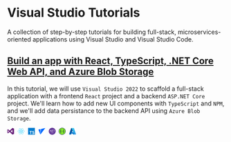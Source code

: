 # Visual Studio Tutorials
A collection of step-by-step tutorials for building full-stack, microservices-oriented applications using Visual Studio and Visual Studio Code. 


## <a href="https://github.com/Aoa77/visual-studio-tutorials/blob/main/tutorial-01/README.md">Build an app with React, TypeScript, .NET Core Web API, and Azure Blob Storage</a>
In this tutorial, we will use `Visual Studio 2022` to scaffold a full-stack application with a frontend `React` project and a backend `ASP.NET Core` project. We'll learn how to add new UI components with `TypeScript` and `NPM`, and we'll add data persistance to the backend API using `Azure Blob Storage`. 

<img width="16" src="https://raw.githubusercontent.com/Aoa77/visual-studio-tutorials/main/devicon/png-512/Visual-Studio.png" title="Visual Studio 2022" />&nbsp;
<img width="16" src="https://raw.githubusercontent.com/Aoa77/visual-studio-tutorials/main/devicon/png-512/React.png" title="React" />&nbsp;
<img width="16" src="https://raw.githubusercontent.com/Aoa77/visual-studio-tutorials/main/devicon/png-512/TypeScript.png" title="TypeScript" />&nbsp;
<img width="16" src="https://raw.githubusercontent.com/Aoa77/visual-studio-tutorials/main/devicon/png-512/Vite.png" title="Vite" />&nbsp;
<img width="16" src="https://raw.githubusercontent.com/Aoa77/visual-studio-tutorials/main/devicon/png-512/.NET-core.png" title="ASP.NET Core" />&nbsp;
<img width="16" src="https://raw.githubusercontent.com/Aoa77/visual-studio-tutorials/main/devicon/png-512/Swagger.png" title="Swagger" />&nbsp;
<img width="16" src="https://raw.githubusercontent.com/Aoa77/visual-studio-tutorials/main/devicon/png-512/Azure.png" title="Azure" />


